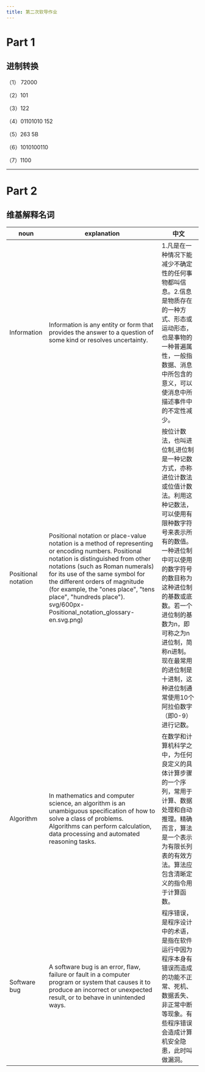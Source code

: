 ```yaml
---
title: 第二次软导作业
---
```

# Part 1
## 进制转换

（1） 72000

（2）101

（3）122

（4）01101010 152

（5）263 5B

（6）1010100110

（7）1100

***

 
# Part 2
## 维基解释名词


|noun|explanation|中文|
|------|------|------|
|Information|Information is any entity or form that provides the answer to a question of some kind or resolves uncertainty.|1.凡是在一种情况下能减少不确定性的任何事物都叫信息。2.信息是物质存在的一种方式、形态或运动形态，也是事物的一种普遍属性，一般指数据、消息中所包含的意义，可以使消息中所描述事件中的不定性减少。
|Positional notation|Positional notation or place-value notation is a method of representing or encoding numbers. Positional notation is distinguished from other notations (such as Roman numerals) for its use of the same symbol for the different orders of magnitude (for example, the "ones place", "tens place", "hundreds place"). svg/600px-Positional_notation_glossary-en.svg.png)|按位计数法，也叫进位制,进位制是一种记数方式，亦称进位计数法或位值计数法。利用这种记数法，可以使用有限种数字符号来表示所有的数值。一种进位制中可以使用的数字符号的数目称为这种进位制的基数或底数。若一个进位制的基数为n，即可称之为n进位制，简称n进制。现在最常用的进位制是十进制，这种进位制通常使用10个阿拉伯数字（即0-9）进行记数。|
|Algorithm|In mathematics and computer science, an algorithm is an unambiguous specification of how to solve a class of problems. Algorithms can perform calculation, data processing and automated reasoning tasks.|在数学和计算机科学之中，为任何良定义的具体计算步骤的一个序列，常用于计算、数据处理和自动推理。精确而言，算法是一个表示为有限长列表的有效方法。算法应包含清晰定义的指令用于计算函数。|
|Software bug|A software bug is an error, flaw, failure or fault in a computer program or system that causes it to produce an incorrect or unexpected result, or to behave in unintended ways. |程序错误，是程序设计中的术语，是指在软件运行中因为程序本身有错误而造成的功能不正常、死机、数据丢失、非正常中断等现象。有些程序错误会造成计算机安全隐患，此时叫做漏洞。|
